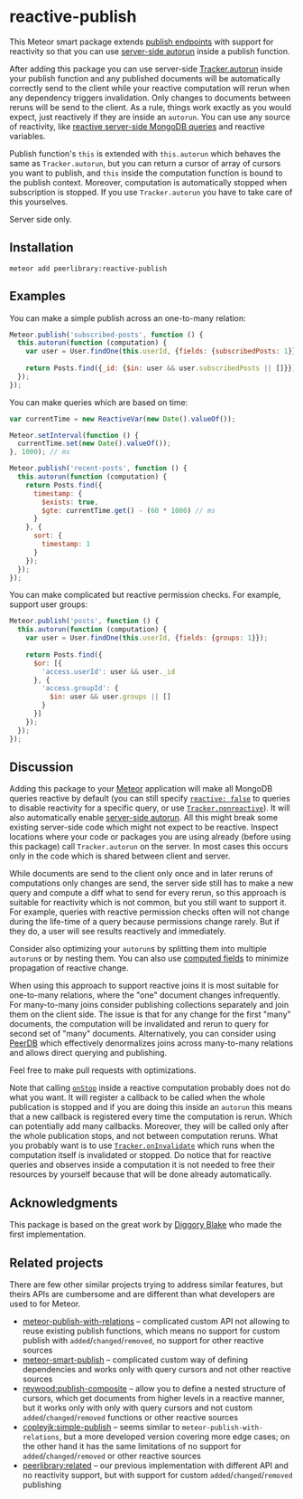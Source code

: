 reactive-publish
================

This Meteor smart package extends [publish endpoints](http://docs.meteor.com/#/full/meteor_publish)
with support for reactivity so that you can use
[server-side autorun](https://github.com/peerlibrary/meteor-server-autorun) inside a publish function.

After adding this package you can use server-side [Tracker.autorun](http://docs.meteor.com/#/full/tracker_autorun)
inside your publish function and any published documents will be automatically correctly send to the client while your
reactive computation will rerun when any dependency triggers invalidation. Only changes to documents between reruns
will be send to the client. As a rule, things work exactly as you would expect, just reactively if they are inside an `autorun`.
You can use any source of reactivity, like [reactive server-side MongoDB queries](https://github.com/peerlibrary/meteor-reactive-mongo)
and reactive variables.

Publish function's `this` is extended with `this.autorun` which behaves the same as `Tracker.autorun`, but you can
return a cursor of array of cursors you want to publish, and `this` inside the computation function is bound to the
publish context. Moreover, computation is automatically stopped when subscription is stopped. If you use
`Tracker.autorun` you have to take care of this yourselves.

Server side only.

Installation
------------

```
meteor add peerlibrary:reactive-publish
```

Examples
--------

You can make a simple publish across an one-to-many relation:

```javascript
Meteor.publish('subscribed-posts', function () {
  this.autorun(function (computation) {
    var user = User.findOne(this.userId, {fields: {subscribedPosts: 1}});
    
    return Posts.find({_id: {$in: user && user.subscribedPosts || []}});
  });
});
```

You can make queries which are based on time:

```javascript
var currentTime = new ReactiveVar(new Date().valueOf());

Meteor.setInterval(function () {
  currentTime.set(new Date().valueOf());
}, 1000); // ms

Meteor.publish('recent-posts', function () {
  this.autorun(function (computation) {
    return Posts.find({
      timestamp: {
        $exists: true,
        $gte: currentTime.get() - (60 * 1000) // ms
      }
    }, {
      sort: {
        timestamp: 1
      }
    });
  });
});
```

You can make complicated but reactive permission checks. For example, support user groups:

```javascript
Meteor.publish('posts', function () {
  this.autorun(function (computation) {
    var user = User.findOne(this.userId, {fields: {groups: 1}});
    
    return Posts.find({
      $or: [{
        'access.userId': user && user._id
      }, {
        'access.groupId': {
          $in: user && user.groups || []
        }
      }]
    });
  });
});
```

Discussion
----------

Adding this package to your [Meteor](http://www.meteor.com/) application will make all MongoDB queries
reactive by default (you can still specify [`reactive: false`](http://docs.meteor.com/#/full/find) to
queries to disable reactivity for a specific query, or use
[`Tracker.nonreactive`](http://docs.meteor.com/#/full/tracker_nonreactive)). It will also automatically enable
[server-side autorun](https://github.com/peerlibrary/meteor-server-autorun). All this might break some existing
server-side code which might not expect to be reactive. Inspect locations where your code or packages you are using
already (before using this package) call `Tracker.autorun` on the server. In most cases this occurs only in the code
which is shared between client and server.

While documents are send to the client only once and in later reruns of computations only changes are send,
the server side still has to make a new query and compute a diff what to send for every rerun, so this approach
is suitable for reactivity which is not common, but you still want to support it. For example, queries with
reactive permission checks often will not change during the life-time of a query because permissions change rarely.
But if they do, a user will see results reactively and immediately.

Consider also optimizing your `autorun`s by splitting them into multiple `autorun`s or by nesting them. You can
also use [computed fields](https://github.com/peerlibrary/meteor-computed-field) to minimize propagation of
reactive change.

When using this approach to support reactive joins it is most suitable for one-to-many relations, where the "one" document
changes infrequently. For many-to-many joins consider publishing collections separately and join them on the client side.
The issue is that for any change for the first "many" documents, the computation will be invalidated and rerun to
query for second set of "many" documents. Alternatively, you can consider using [PeerDB](https://github.com/peerlibrary/meteor-peerdb)
which effectively denormalizes joins across many-to-many relations and allows direct querying and publishing.

Feel free to make pull requests with optimizations.

Note that calling [`onStop`](http://docs.meteor.com/#/full/publish_onstop) inside a reactive computation probably does
not do what you want. It will register a callback to be called when the whole publication is stopped and if you are
doing this inside an `autorun` this means that a new callback is registered every time the computation is rerun.
Which can potentially add many callbacks. Moreover, they will be called only after the whole publication stops, and
not between computation reruns. What you probably want is to use
[`Tracker.onInvalidate`](http://docs.meteor.com/#/full/tracker_oninvalidate) which runs when the computation itself
is invalidated or stopped. Do notice that for reactive queries and observes inside a computation it is not needed to
free their resources by yourself because that will be done already automatically.

Acknowledgments
---------------

This package is based on the great work by [Diggory Blake](https://github.com/Diggsey/meteor-reactive-publish)
who made the first implementation.

Related projects
----------------

There are few other similar projects trying to address similar features, but theirs APIs are cumbersome and are different
than what developers are used to for Meteor.

* [meteor-publish-with-relations](https://github.com/tmeasday/meteor-publish-with-relations) – complicated custom API not
  allowing to reuse existing publish functions, which means no support for custom publish with `added`/`changed`/`removed`,
  no support for other reactive sources
* [meteor-smart-publish](https://github.com/yeputons/meteor-smart-publish) – complicated custom way of defining
  dependencies and works only with query cursors and not other reactive sources
* [reywood:publish-composite](https://github.com/englue/meteor-publish-composite) – allow you to define a nested structure
  of cursors, which get documents from higher levels in a reactive manner, but it works only with only with query cursors
  and not custom `added`/`changed`/`removed` functions or other reactive sources
* [copleyjk:simple-publish](https://github.com/copleykj/meteor-simple-publish) – seems similar to
  `meteor-publish-with-relations`, but a more developed version covering more edge cases; on the other hand it
  has the same limitations of no support for `added`/`changed`/`removed` or other reactive sources
* [peerlibrary:related](https://github.com/peerlibrary/meteor-related) – our previous implementation with different API
  and no reactivity support, but with support for custom `added`/`changed`/`removed` publishing
